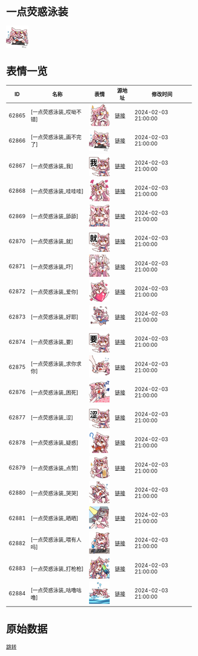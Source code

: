 # 一点荧惑泳装

<img src="./cover.png" height="60" alt="cover" />

# 表情一览

|ID|名称|表情|源地址|修改时间|
|----|----|----|----|----|
|62865|[一点荧惑泳装_哎呦不错]|<img src="./pic/062865_%5B一点荧惑泳装_哎呦不错%5D.png" height="60" alt="哎呦不错"/>|[链接](https://i0.hdslb.com/bfs/garb/c4c95fd8aaec8da0399ec4320397f7b35c966bc0.png)|2024-02-03 21:00:00|
|62866|[一点荧惑泳装_画不完了]|<img src="./pic/062866_%5B一点荧惑泳装_画不完了%5D.png" height="60" alt="画不完了"/>|[链接](https://i0.hdslb.com/bfs/garb/ddfcfc8f626d2719987034ba3ebe6b2a583286d4.png)|2024-02-03 21:00:00|
|62867|[一点荧惑泳装_我]|<img src="./pic/062867_%5B一点荧惑泳装_我%5D.png" height="60" alt="我"/>|[链接](https://i0.hdslb.com/bfs/garb/b0369c66b05c5ffd6903c918df173146715c62b1.png)|2024-02-03 21:00:00|
|62868|[一点荧惑泳装_哇哇哇]|<img src="./pic/062868_%5B一点荧惑泳装_哇哇哇%5D.png" height="60" alt="哇哇哇"/>|[链接](https://i0.hdslb.com/bfs/garb/9cf3b5b50facb2533ff37f2ce5aa1ed7441e0455.png)|2024-02-03 21:00:00|
|62869|[一点荧惑泳装_舔舔]|<img src="./pic/062869_%5B一点荧惑泳装_舔舔%5D.png" height="60" alt="舔舔"/>|[链接](https://i0.hdslb.com/bfs/garb/0c69d9a736f668441cf3bdbee8e96b0877d10a61.png)|2024-02-03 21:00:00|
|62870|[一点荧惑泳装_就]|<img src="./pic/062870_%5B一点荧惑泳装_就%5D.png" height="60" alt="就"/>|[链接](https://i0.hdslb.com/bfs/garb/4beea8000adf4689a04b8fa4b4bc2e8fad51fac4.png)|2024-02-03 21:00:00|
|62871|[一点荧惑泳装_吓]|<img src="./pic/062871_%5B一点荧惑泳装_吓%5D.png" height="60" alt="吓"/>|[链接](https://i0.hdslb.com/bfs/garb/c319a51f8917ef525a36236a0de51b9de263af12.png)|2024-02-03 21:00:00|
|62872|[一点荧惑泳装_爱你]|<img src="./pic/062872_%5B一点荧惑泳装_爱你%5D.png" height="60" alt="爱你"/>|[链接](https://i0.hdslb.com/bfs/garb/ce543c9c7906be7a65a94634079c19227821d9dc.png)|2024-02-03 21:00:00|
|62873|[一点荧惑泳装_好耶]|<img src="./pic/062873_%5B一点荧惑泳装_好耶%5D.png" height="60" alt="好耶"/>|[链接](https://i0.hdslb.com/bfs/garb/71f834bf7fd1cf51f1f57b2b93fafcb645a0250a.png)|2024-02-03 21:00:00|
|62874|[一点荧惑泳装_要]|<img src="./pic/062874_%5B一点荧惑泳装_要%5D.png" height="60" alt="要"/>|[链接](https://i0.hdslb.com/bfs/garb/033fad8d539e02564c337e0b37f2846e4d106996.png)|2024-02-03 21:00:00|
|62875|[一点荧惑泳装_求你求你]|<img src="./pic/062875_%5B一点荧惑泳装_求你求你%5D.png" height="60" alt="求你求你"/>|[链接](https://i0.hdslb.com/bfs/garb/7177afe8f9cae35d43b7fb772751172c00a75107.png)|2024-02-03 21:00:00|
|62876|[一点荧惑泳装_困死]|<img src="./pic/062876_%5B一点荧惑泳装_困死%5D.png" height="60" alt="困死"/>|[链接](https://i0.hdslb.com/bfs/garb/97ed5ff0b8ec9fd7eacbfc4500ff9939aa2f0d04.png)|2024-02-03 21:00:00|
|62877|[一点荧惑泳装_涩]|<img src="./pic/062877_%5B一点荧惑泳装_涩%5D.png" height="60" alt="涩"/>|[链接](https://i0.hdslb.com/bfs/garb/3296685d6ac4cc476fb5b2623841ecb2b9440025.png)|2024-02-03 21:00:00|
|62878|[一点荧惑泳装_疑惑]|<img src="./pic/062878_%5B一点荧惑泳装_疑惑%5D.png" height="60" alt="疑惑"/>|[链接](https://i0.hdslb.com/bfs/garb/0fded849884376d6c040f270555b1218995a2f51.png)|2024-02-03 21:00:00|
|62879|[一点荧惑泳装_点赞]|<img src="./pic/062879_%5B一点荧惑泳装_点赞%5D.png" height="60" alt="点赞"/>|[链接](https://i0.hdslb.com/bfs/garb/feddc528951847ad0c5a091f54c6bc8fda1cf721.png)|2024-02-03 21:00:00|
|62880|[一点荧惑泳装_哭哭]|<img src="./pic/062880_%5B一点荧惑泳装_哭哭%5D.png" height="60" alt="哭哭"/>|[链接](https://i0.hdslb.com/bfs/garb/f5ff347937aad6d69c10debef21d802a9be3696d.png)|2024-02-03 21:00:00|
|62881|[一点荧惑泳装_晒晒]|<img src="./pic/062881_%5B一点荧惑泳装_晒晒%5D.png" height="60" alt="晒晒"/>|[链接](https://i0.hdslb.com/bfs/garb/ebf39c551098290073146be6eb0da160d88c173d.png)|2024-02-03 21:00:00|
|62882|[一点荧惑泳装_喂有人吗]|<img src="./pic/062882_%5B一点荧惑泳装_喂有人吗%5D.png" height="60" alt="喂有人吗"/>|[链接](https://i0.hdslb.com/bfs/garb/3dabe77f112c2ef43a9162959f6307b30581fdb7.png)|2024-02-03 21:00:00|
|62883|[一点荧惑泳装_打枪枪]|<img src="./pic/062883_%5B一点荧惑泳装_打枪枪%5D.png" height="60" alt="打枪枪"/>|[链接](https://i0.hdslb.com/bfs/garb/4a34df8ddc86b5f87264a775d33c83c8c7ca47fb.png)|2024-02-03 21:00:00|
|62884|[一点荧惑泳装_咕噜咕噜]|<img src="./pic/062884_%5B一点荧惑泳装_咕噜咕噜%5D.png" height="60" alt="咕噜咕噜"/>|[链接](https://i0.hdslb.com/bfs/garb/aba6f5351c9d22de3ab705d0c9e67a2f19ec3862.png)|2024-02-03 21:00:00|

# 原始数据

[跳转](./raw.json)


